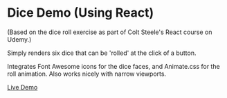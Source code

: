 # Dice Demo (Using React)

(Based on the dice roll exercise as part of Colt Steele's React course on Udemy.)

Simply renders six dice that can be 'rolled' at the click of a button.

Integrates Font Awesome icons for the dice faces, and Animate.css for the roll animation. Also works nicely with narrow viewports.

[Live Demo](https://robertbckly.github.io/react-dice-demo/build/)
